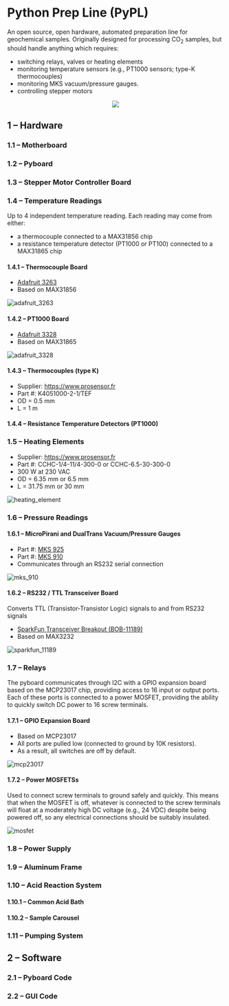 # Python Prep Line (PyPL)

An open source, open hardware, automated preparation line for geochemical samples. Originally designed for processing CO<sub>2</sub> samples, but should handle anything which requires:

* switching relays, valves or heating elements
* monitoring temperature sensors (e.g., PT1000 sensors; type-K thermocouples)
* monitoring MKS vacuum/pressure gauges.
* controlling stepper motors

<div align="center">
<img src="pictures/pypl_schematic.png">
</div>

## 1 – Hardware
### 1.1 – Motherboard
### 1.2 – Pyboard
### 1.3 – Stepper Motor Controller Board
### 1.4 – Temperature Readings

Up to 4 independent temperature reading. Each reading may come from either:

* a thermocouple connected to a MAX31856 chip
* a resistance temperature detector (PT1000 or PT100) connected to a MAX31865 chip

#### 1.4.1 – Thermocouple Board

* [Adafruit 3263](https://www.adafruit.com/product/3263)
* Based on MAX31856

![adafruit_3263](pictures/adafruit_3263.png)

#### 1.4.2 – PT1000 Board

* [Adafruit 3328](https://www.adafruit.com/product/3328)
* Based on MAX31865

![adafruit_3328](pictures/adafruit_3328.png)

#### 1.4.3 – Thermocouples (type K)

* Supplier: https://www.prosensor.fr
* Part #: K4051000-2-1/TEF
* OD = 0.5 mm
* L = 1 m

#### 1.4.4 – Resistance Temperature Detectors  (PT1000)

### 1.5 – Heating Elements
* Supplier: https://www.prosensor.fr
* Part #: CCHC-1/4-11/4-300-0 or CCHC-6.5-30-300-0
* 300 W at 230 VAC
* OD = 6.35 mm or 6.5 mm
* L = 31.75 mm or 30 mm

![heating_element](pictures/heating_element.png)

### 1.6 – Pressure Readings

#### 1.6.1 – MicroPirani and DualTrans Vacuum/Pressure Gauges

* Part #: [MKS 925](https://www.mksinst.com/f/925-micro-pirani-vacuum-transducer)
* Part #: [MKS 910](https://www.mksinst.com/f/910-micro-pirani-vacuum-transducer)
* Communicates through an RS232 serial connection

![mks_910](pictures/mks_910.png)

#### 1.6.2 – RS232 / TTL Transceiver Board

Converts TTL (Transistor-Transistor Logic) signals to and from RS232 signals

* [SparkFun Transceiver Breakout (BOB-11189)](https://www.sparkfun.com/products/11189)
* Based on MAX3232

![sparkfun_11189](pictures/sparkfun_11189.png)

### 1.7 – Relays

The pyboard communicates through I2C with a GPIO expansion board based on the MCP23017 chip, providing access to 16 input or output ports. Each of these ports is connected to a power MOSFET, providing the ability to quickly switch DC power to 16 screw terminals.

#### 1.7.1 – GPIO Expansion Board

* Based on MCP23017
* All ports are pulled low (connected to ground by 10K resistors).
* As a result, all switches are off by default.

![mcp23017](pictures/mcp23017.png)

#### 1.7.2 – Power MOSFETSs

Used to connect screw terminals to ground safely and quickly. This means that when the MOSFET is off, whatever is connected to the screw terminals will float at a moderately high DC voltage (e.g., 24 VDC) despite being powered off, so any electrical connections should be suitably insulated.

![mosfet](pictures/mosfet.png)


### 1.8 – Power Supply
### 1.9 – Aluminum Frame
### 1.10 – Acid Reaction System
#### 1.10.1 – Common Acid Bath
#### 1.10.2 – Sample Carousel
### 1.11 – Pumping System
## 2 – Software
### 2.1 – Pyboard Code
### 2.2 – GUI Code